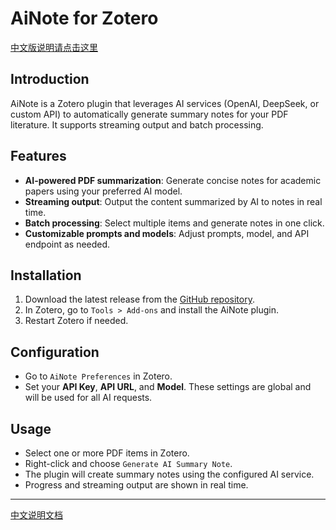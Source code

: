 # AiNote for Zotero

[中文版说明请点击这里](doc/README-zhCN.md)

## Introduction

AiNote is a Zotero plugin that leverages AI services (OpenAI, DeepSeek, or custom API) to automatically generate summary notes for your PDF literature. It supports streaming output and batch processing.

## Features

- **AI-powered PDF summarization**: Generate concise notes for academic papers using your preferred AI model.
- **Streaming output**: Output the content summarized by AI to notes in real time.
- **Batch processing**: Select multiple items and generate notes in one click.
- **Customizable prompts and models**: Adjust prompts, model, and API endpoint as needed.

## Installation

1. Download the latest release from the [GitHub repository](#).
2. In Zotero, go to `Tools > Add-ons` and install the AiNote plugin.
3. Restart Zotero if needed.

## Configuration

- Go to `AiNote Preferences` in Zotero.
- Set your **API Key**, **API URL**, and **Model**. These settings are global and will be used for all AI requests.

## Usage

- Select one or more PDF items in Zotero.
- Right-click and choose `Generate AI Summary Note`.
- The plugin will create summary notes using the configured AI service.
- Progress and streaming output are shown in real time.

---

[中文说明文档](doc/README-zhCN.md)

